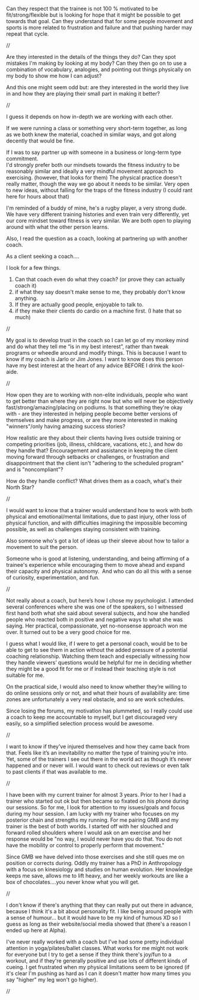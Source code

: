 Can they respect that the trainee is not 100 % motivated to be fit/strong/flexible but is looking for hope that it might be possible to get towards that goal. Can they understand that for some people movement and sports is more related to frustration and failure and that pushing harder may repeat that cycle.

//

Are they interested in the details of the things they do? Can they spot mistakes I'm making by looking at my body? Can they then go on to use a combination of vocabulary, analogies, and pointing out things physically on my body to show me how I can adjust?  
  
And this one might seem odd but: are they interested in the world they live in and how they are playing their small part in making it better?

//

I guess it depends on how in-depth we are working with each other.  
  
If we were running a class or something very short-term together, as long as we both knew the material, coached in similar ways, and got along decently that would be fine.  
  
If I was to say partner up with someone in a business or long-term type commitment.  
I'd strongly prefer both our mindsets towards the fitness industry to be reasonably similar and ideally a very mindful movement approach to exercising. (however, that looks for them) The physical practice doesn't really matter, though the way we go about it needs to be similar. Very open to new ideas, without falling for the traps of the fitness industry (I could rant here for hours about that)  
  
I'm reminded of a buddy of mine, he's a rugby player, a very strong dude. We have very different training histories and even train very differently, yet our core mindset toward fitness is very similar. We are both open to playing around with what the other person learns.  
  
Also, I read the question as a coach, looking at partnering up with another coach.  
  
As a client seeking a coach....  
  
I look for a few things.  
  
1) Can that coach even do what they coach? (or prove they can actually coach it)  
2) if what they say doesn't make sense to me, they probably don't know anything.  
3) If they are actually good people, enjoyable to talk to.  
4) if they make their clients do cardio on a machine first. (I hate that so much)

//

My goal is to develop trust in the coach so I can let go of my monkey mind and do what they tell me “is in my best interest”, rather than tweak programs or wheedle around and modify things. This is because I want to know if my coach is Jarlo or Jim Jones. I want to know does this person have my best interest at the heart of any advice BEFORE I drink the kool-aide.

//

How open they are to working with non-elite individuals, people who want to get better than where they are right now but who will never be objectively fast/strong/amazing/placing on podiums. Is that something they're okay with - are they interested in helping people become better versions of themselves and make progress, or are they more interested in making "winners"/only having amazing success stories?  
  
How realistic are they about their clients having lives outside training or competing priorities (job, illness, childcare, vacations, etc.), and how do they handle that? Encouragement and assistance in keeping the client moving forward through setbacks or challenges, or frustration and disappointment that the client isn't "adhering to the scheduled program" and is "noncompliant"?  
  
How do they handle conflict? What drives them as a coach, what's their North Star?

//

I would want to know that a trainer would understand how to work with both physical and emotional/mental limitations, due to past injury, other loss of physical function, and with difficulties imagining the impossible becoming possible, as well as challenges staying consistent with training.    
  
Also someone who's got a lot of ideas up their sleeve about how to tailor a movement to suit the person.  
  
Someone who is good at listening, understanding, and being affirming of a trainee's experience while encouraging them to move ahead and expand their capacity and physical autonomy.  And who can do all this with a sense of curiosity, experimentation, and fun.

//

Not really about a coach, but here’s how I chose my psychologist. I attended several conferences where she was one of the speakers, so I witnessed first hand both what she said about several subjects, and how she handled people who reacted both in positive and negative ways to what she was saying. Her practical, compassionate, yet no-nonsense approach won me over. It turned out to be a very good choice for me.  
  
I guess what I would like, if I were to get a personal coach, would be to be able to get to see them in action without the added pressure of a potential coaching relationship. Watching them teach and especially witnessing how they handle viewers’ questions would be helpful for me in deciding whether they might be a good fit for me or if instead their teaching style is not suitable for me.  
  
On the practical side, I would also need to know whether they’re willing to do online sessions only or not, and what their hours of availability are: time zones are unfortunately a very real obstacle, and so are work schedules.  
  
Since losing the forums, my motivation has plummeted, so I really could use a coach to keep me accountable to myself, but I get discouraged very easily, so a simplified selection process would be awesome.

//

I want to know if they’ve injured themselves and how they came back from that. Feels like it’s an inevitability no matter the type of training you’re into. Yet, some of the trainers I see out there in the world act as though it’s never happened and or never will. I would want to check out reviews or even talk to past clients if that was available to me.

//

I have been with my current trainer for almost 3 years. Prior to her I had a trainer who started out ok but then became so fixated on his phone during our sessions. So for me, I look for attention to my issues/goals and focus during my hour session. I am lucky with my trainer who focuses on my posterior chain and strengths my running. For me pairing GMB and my trainer is the best of both worlds. I started off with her slouched and forward rolled shoulders where I would ask on am exercise and her response would be "no way, I would never have you do that. You do not have the mobility or control to properly perform that movement."  
  
Since GMB we have delved into those exercises and she still ques me on position or corrects during. Oddly my trainer has a PhD in Anthropology with a focus on kinesiology and studies on human evolution. Her knowledge keeps me save, allows me to lift heavy, and her weekly workouts are like a box of chocolates....you never know what you will get.

//

I don't know if there's anything that they can really put out there in advance, because I think it's a bit about personality fit. I like being around people with a sense of humour... but it would have to be my kind of humous XD so I guess as long as their website/social media showed that (there's a reason I ended up here at Alpha).  
  
I've never really worked with a coach but I've had some pretty individual attention in yoga/pilates/ballet classes. What works for me might not work for everyone but I try to get a sense if they think there's joy/fun to a workout, and if they're generally positive and use lots of different kinds of cueing. I get frustrated when my physical limitations seem to be ignored (if it's clear I'm pushing as hard as I can it doesn't matter how many times you say "higher" my leg won't go higher). 

//

